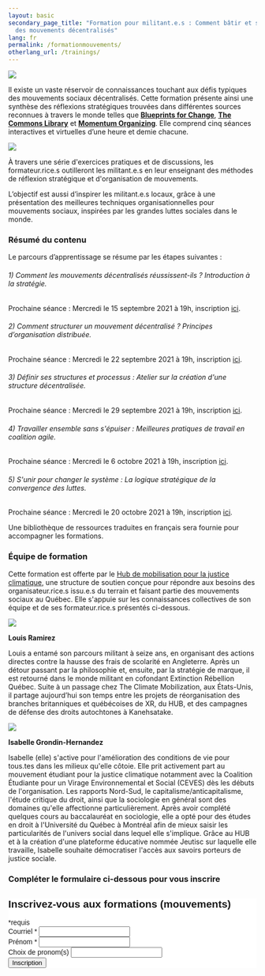 ```yaml
---
layout: basic
secondary_page_title: "Formation pour militant.e.s : Comment bâtir et soutenir
  des mouvements décentralisés"
lang: fr
permalink: /formationmouvements/
otherlang_url: /trainings/
---
```

![](/media/18.png)

Il existe un vaste réservoir de connaissances touchant aux défis typiques des mouvements sociaux décentralisés. Cette formation présente ainsi une synthèse des réflexions stratégiques trouvées dans différentes sources reconnues à travers le monde telles que **[Blueprints for Change](https://blueprintsfc.org/)**, **[The Commons Library](https://commonslibrary.org/)** et **[Momentum Organizing](https://www.momentumcommunity.org/)**. Elle comprend cinq séances interactives et virtuelles d’une heure et demie chacune. 

![](/media/slide2600200.png)

À travers une série d'exercices pratiques et de discussions, les formateur.rice.s outilleront les militant.e.s en leur enseignant des méthodes de réflexion stratégique et d'organisation de mouvements. 

L’objectif est aussi d’inspirer les militant.e.s locaux, grâce à une présentation des meilleures techniques organisationnelles pour mouvements sociaux, inspirées par les grandes luttes sociales dans le monde. 

### **Résumé du contenu**

Le parcours d’apprentissage se résume par les étapes suivantes : 

###### 1) Comment les mouvements décentralisés réussissent-ils ? Introduction à la stratégie. 

Prochaine séance : Mercredi le 15 septembre 2021 à 19h, inscription [ici](https://us02web.zoom.us/meeting/register/tZErc-GurDIrE9ZpJg9vrfSWJtPXA_-RfN1k).

###### 2) Comment structurer un mouvement décentralisé ? Principes d’organisation distribuée. 

Prochaine séance : Mercredi le 22 septembre 2021 à 19h, inscription [ici](https://us02web.zoom.us/meeting/register/tZYtf-yrqDosH9HterTEoygUEV0-y71CckzL).

###### 3) Définir ses structures et processus : Atelier sur la création d'une structure décentralisée. 

Prochaine séance : Mercredi le 29 septembre 2021 à 19h, inscription [ici](https://us02web.zoom.us/meeting/register/tZIvc-CuqDMtGdPXqGkXJdRfghOFE0nqq27z).

###### 4) Travailler ensemble sans s'épuiser : Meilleures pratiques de travail en coalition agile.  

Prochaine séance : Mercredi le 6 octobre 2021 à 19h, inscription [ici](https://us02web.zoom.us/meeting/register/tZ0sdOygpjkrGNGb-H9PMBa6JGylnygAuByw).

###### 5) S'unir pour changer le système : La logique stratégique de la convergence des luttes. 

Prochaine séance : Mercredi le 20 octobre 2021 à 19h, inscription [ici](https://us02web.zoom.us/meeting/register/tZAlcO6srjMoG9KquLKzZoY02wuJco-MggWL).

Une bibliothèque de ressources traduites en français sera fournie pour accompagner les formations.

### **Équipe de formation** 

Cette formation est offerte par le [Hub de mobilisation pour la justice climatique](https://www.lehub.ca/), une structure de soutien conçue pour répondre aux besoins des organisateur.rice.s issu.e.s du terrain et faisant partie des mouvements sociaux au Québec. Elle s'appuie sur les connaissances collectives de son équipe et de ses formateur.rice.s présentés ci-dessous.

![](/media/4.png)

**Louis Ramirez**

Louis a entamé son parcours militant à seize ans, en organisant des actions directes contre la hausse des frais de scolarité en Angleterre. Après un détour passant par la philosophie et, ensuite, par la stratégie de marque, il est retourné dans le monde militant en cofondant Extinction Rébellion Québec. Suite à un passage chez The Climate Mobilization, aux États-Unis, il partage aujourd’hui son temps entre les projets de réorganisation des branches britanniques et québécoises de XR, du HUB, et des campagnes de défense des droits autochtones à Kanehsatake.

![](/media/3.png)

**Isabelle Grondin-Hernandez**

Isabelle (elle) s'active pour l'amélioration des conditions de vie pour tous.tes dans les milieux qu'elle côtoie. Elle prit activement part au mouvement étudiant pour la justice climatique notamment avec la Coalition Étudiante pour un Virage Environnemental et Social (CEVES) dès les débuts de l'organisation. Les rapports Nord-Sud, le capitalisme/anticapitalisme, l'étude critique du droit, ainsi que la sociologie en général sont des domaines qu'elle affectionne particulièrement. Après avoir complété quelques cours au baccalauréat en sociologie, elle a  opté pour des études en droit à l'Université du Québec à Montréal afin de mieux saisir les particularités de l'univers social dans lequel elle s'implique. Grâce au HUB et à la création d'une plateforme éducative nommée Jeutisc sur laquelle elle travaille, Isabelle souhaite démocratiser l'accès aux savoirs porteurs de justice sociale.

### **Compléter le formulaire ci-dessous pour vous inscrire**

<!-- Begin Mailchimp Signup Form -->

<link href="//cdn-images.mailchimp.com/embedcode/classic-10_7.css" rel="stylesheet" type="text/css">
<style type="text/css">
	#mc_embed_signup{background:#fff; clear:left; font:14px Helvetica,Arial,sans-serif; }
	/* Add your own Mailchimp form style overrides in your site stylesheet or in this style block.
	   We recommend moving this block and the preceding CSS link to the HEAD of your HTML file. */
</style>
<div id="mc_embed_signup">
<form action="https://lehub.us7.list-manage.com/subscribe/post?u=6da6ef9a2de17cfdceb029edc&amp;id=55bdf72573&SIGNUP=fmouvements" method="post" id="mc-embedded-subscribe-form" name="mc-embedded-subscribe-form" class="validate" target="_blank" novalidate>
    <div id="mc_embed_signup_scroll">
	<h2>Inscrivez-vous aux formations (mouvements)</h2>
<div class="indicates-required"><span class="asterisk">*</span>requis</div>
<div class="mc-field-group">
	<label for="mce-EMAIL">Courriel  <span class="asterisk">*</span>
</label>
	<input type="email" value="" name="EMAIL" class="required email" id="mce-EMAIL">
</div>
<div class="mc-field-group">
	<label for="mce-FNAME">Prénom  <span class="asterisk">*</span>
</label>
	<input type="text" value="" name="FNAME" class="required" id="mce-FNAME">
</div>
<div class="mc-field-group">
	<label for="mce-LNAME">Choix de pronom(s) </label>
	<input type="text" value="" name="LNAME" class="" id="mce-LNAME">
</div>
	<div id="mce-responses" class="clear">
		<div class="response" id="mce-error-response" style="display:none"></div>
		<div class="response" id="mce-success-response" style="display:none"></div>
	</div>    <!-- real people should not fill this in and expect good things - do not remove this or risk form bot signups-->
    <div style="position: absolute; left: -5000px;" aria-hidden="true"><input type="text" name="b_6da6ef9a2de17cfdceb029edc_55bdf72573" tabindex="-1" value=""></div>
    <div class="clear"><input type="submit" value="Inscription" name="subscribe" id="mc-embedded-subscribe" class="button"></div>
    </div>
</form>
</div>
<script type='text/javascript' src='//s3.amazonaws.com/downloads.mailchimp.com/js/mc-validate.js'></script><script type='text/javascript'>(function($) {window.fnames = new Array(); window.ftypes = new Array();fnames[0]='EMAIL';ftypes[0]='email';fnames[1]='FNAME';ftypes[1]='text';fnames[2]='LNAME';ftypes[2]='text';fnames[3]='ADDRESS';ftypes[3]='address';fnames[4]='PHONE';ftypes[4]='phone';fnames[5]='BIRTHDAY';ftypes[5]='birthday'; /*
 * Translated default messages for the $ validation plugin.
 * Locale: FR
 */
$.extend($.validator.messages, {
        required: "Ce champ est requis.",
        remote: "Veuillez remplir ce champ pour continuer.",
        email: "Veuillez entrer une adresse email valide.",
        url: "Veuillez entrer une URL valide.",
        date: "Veuillez entrer une date valide.",
        dateISO: "Veuillez entrer une date valide (ISO).",
        number: "Veuillez entrer un nombre valide.",
        digits: "Veuillez entrer (seulement) une valeur numérique.",
        creditcard: "Veuillez entrer un numéro de carte de crédit valide.",
        equalTo: "Veuillez entrer une nouvelle fois la même valeur.",
        accept: "Veuillez entrer une valeur avec une extension valide.",
        maxlength: $.validator.format("Veuillez ne pas entrer plus de {0} caractères."),
        minlength: $.validator.format("Veuillez entrer au moins {0} caractères."),
        rangelength: $.validator.format("Veuillez entrer entre {0} et {1} caractères."),
        range: $.validator.format("Veuillez entrer une valeur entre {0} et {1}."),
        max: $.validator.format("Veuillez entrer une valeur inférieure ou égale à {0}."),
        min: $.validator.format("Veuillez entrer une valeur supérieure ou égale à {0}.")
});}(jQuery));var $mcj = jQuery.noConflict(true);</script>
<!--End mc_embed_signup-->